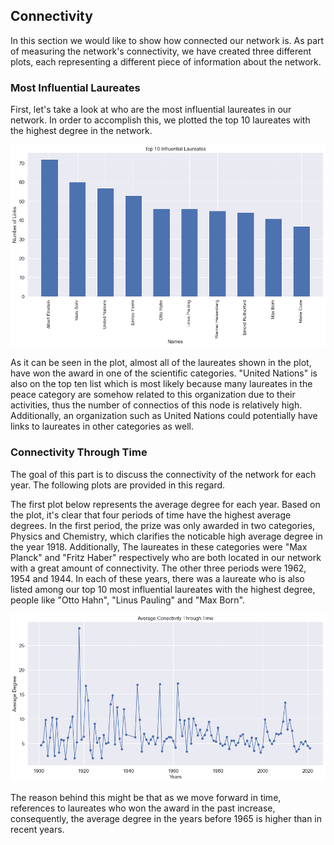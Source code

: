 ## Connectivity
In this section we would like to show how connected our network is. As part of measuring the network's connectivity, we have created three different plots, each representing a different piece of information about the network.

### Most Influential Laureates
First, let's take a look at who are the most influential laureates in our network. In order to accomplish this, we plotted the top 10 laureates with the highest degree in the network.

<p align="center">
  <img src="/images/Top10 Influential.png">
</p>

As it can be seen in the plot, almost all of the laureates shown in the plot, have won the award in one of the scientific categories. "United Nations" is also on the top ten list which is most likely because many laureates in the peace category are somehow related to this organization due to their activities, thus the number of connectios of this node is relatively high. Additionally, an organization such as United Nations could potentially have links to laureates in other categories as well.

### Connectivity Through Time
The goal of this part is to discuss the connectivity of the network for each year. The following plots are provided in this regard.

The first plot below represents the average degree for each year. Based on the plot, it's clear that four periods of time have the highest average degrees. In the first period, the prize was only awarded in two categories, Physics and Chemistry, which clarifies the noticable high average degree in the year 1918. Additionally, The laureates in these categories were "Max Planck" and "Fritz Haber" respectively who are both located in our network with a great amount of connectivity. The other three periods were 1962, 1954 and 1944. In each of these years, there was a laureate who is also listed among our top 10 most influential laureates with the highest degree, people like "Otto Hahn", "Linus Pauling" and "Max Born".

<p align="center">
  <img src="/images/Average Connectivity Through Time.png">
</p>

 The reason behind this might be that as we move forward in time, references to laureates who won the award in the past increase, consequently, the average degree in the years before 1965 is higher than in recent years.
